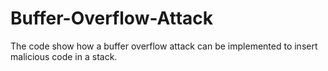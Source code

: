 # Buffer-Overflow-Attack
The code show how a buffer overflow attack can be implemented to insert malicious code in a stack.
